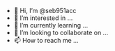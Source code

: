 - 👋 Hi, I’m @seb951acc
- 👀 I’m interested in ...
- 🌱 I’m currently learning ...
- 💞️ I’m looking to collaborate on ...
- 📫 How to reach me ...

<!---
seb951acc/seb951acc is a ✨ special ✨ repository because its `README.md` (this file) appears on your GitHub profile.
You can click the Preview link to take a look at your changes.
--->
